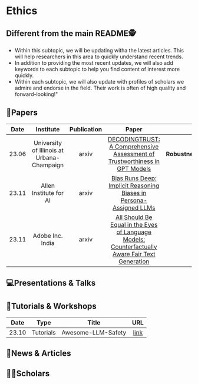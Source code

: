 # Ethics

## Different from the main README🕵️

- Within this subtopic, we will be updating witha the latest articles. This will help researchers in this area to quickly understand recent trends.
- In addition to providing the most recent updates, we will also add keywords to each subtopic to help you find content of interest more quickly.
- Within each subtopic, we will also update with profiles of scholars we admire and endorse in the field. Their work is often of high quality and forward-looking!"


## 📑Papers

| Date  |       Institute        | Publication |                                                                Paper                                                                |         Keywords         |
|:-----:|:----------------------:|:-----------:|:-----------------------------------------------------------------------------------------------------------------------------------:|:------------------------:|
|23.06|University of Illinois at Urbana-Champaign |arxiv|[DECODINGTRUST: A Comprehensive Assessment of Trustworthiness in GPT Models](https://arxiv.org/abs/2306.11698)|**Robustness**&**Ethics**&**Privacy**&**Toxicity** |
| 23.11 | Allen Institute for AI |    arxiv    |               [Bias Runs Deep: Implicit Reasoning Biases in Persona-Assigned LLMs](https://arxiv.org/abs/2311.04892)                | **Bias**&**Stereotypes** |
| 23.11 |    Adobe Inc. India    |    arxiv    | [All Should Be Equal in the Eyes of Language Models: Counterfactually Aware Fair Text Generation](https://arxiv.org/abs/2311.05451) | **Fairness**&**Biases**  |



## 💻Presentations & Talks


## 📖Tutorials & Workshops

| Date  |   Type    |       Title        |                         URL                          |
|:-----:|:---------:|:------------------:|:----------------------------------------------------:|
| 23.10 | Tutorials | Awesome-LLM-Safety | [link](https://github.com/ydyjya/Awesome-LLM-Safety) |

## 📰News & Articles

## 🧑‍🏫Scholars
